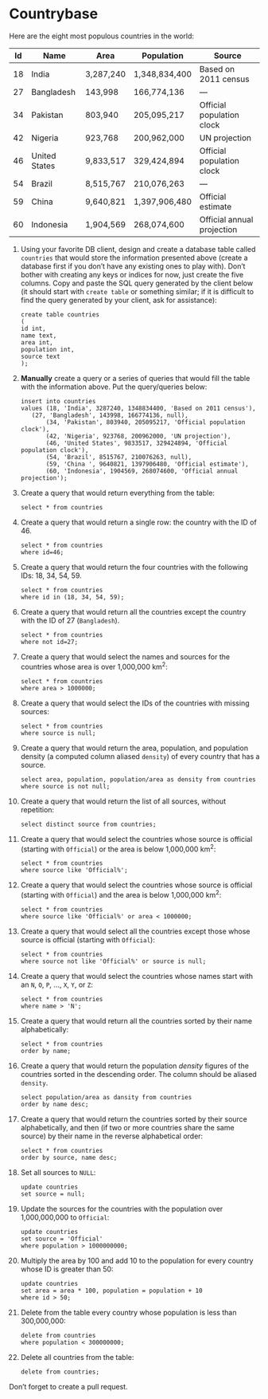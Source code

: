 # Countrybase

Here are the eight most populous countries in the world: 

| Id | Name           | Area      | Population    | Source                     |
|----|----------------|-----------|---------------|----------------------------|
| 18 |  India         | 3,287,240 | 1,348,834,400 | Based on 2011 census       |
| 27 |  Bangladesh    | 143,998   | 166,774,136   | —                          |
| 34 |  Pakistan      | 803,940   | 205,095,217   | Official population clock  |
| 42 |  Nigeria       | 923,768   | 200,962,000   | UN projection              |
| 46 |  United States | 9,833,517 | 329,424,894   | Official population clock  |
| 54 |  Brazil        | 8,515,767 | 210,076,263   | —                          |
| 59 |  China         | 9,640,821 | 1,397,906,480 | Official estimate          |
| 60 |  Indonesia     | 1,904,569 | 268,074,600   | Official annual projection |

1. Using your favorite DB client, design and create a database table called `countries` that would store the information presented above (create a database first if you don’t have any existing ones to play with). Don’t bother with creating any keys or indices for now, just create the five columns. Copy and paste the SQL query generated by the client below (it should start with `create table` or something similar; if it is difficult to find the query generated by your client, ask for assistance):

    ```postgresql
    create table countries
    (
	id int,
	name text,
	area int,
	population int,
	source text
    );
    ```

2. **Manually** create a query or a series of queries that would fill the table with the information above. Put the query/queries below:

    ```postgresql
    insert into countries
    values (18, 'India', 3287240, 1348834400, 'Based on 2011 census'),
 	   (27, 'Bangladesh', 143998, 166774136, null),
    	   (34, 'Pakistan', 803940, 205095217, 'Official population clock'),
    	   (42, 'Nigeria', 923768, 200962000, 'UN projection'),
    	   (46, 'United States', 9833517, 329424894, 'Official population clock'),
    	   (54, 'Brazil', 8515767, 210076263, null),
    	   (59, 'China ', 9640821, 1397906480, 'Official estimate'),
    	   (60, 'Indonesia', 1904569, 268074600, 'Official annual projection');
    ```

3. Create a query that would return everything from the table:

    ```postgresql
    select * from countries
    ```

4. Create a query that would return a single row: the country with the ID of 46.

    ```postgresql
    select * from countries
    where id=46;
    ```

5. Create a query that would return the four countries with the following IDs: 18, 34, 54, 59.

    ```postgresql
    select * from countries
    where id in (18, 34, 54, 59);
    ```

6. Create a query that would return all the countries except the country with the ID of 27 (`Bangladesh`).

    ```postgresql
    select * from countries
    where not id=27;
    ```

7. Create a query that would select the names and sources for the countries whose area is over 1,000,000 km<sup>2</sup>:

    ```postgresql
    select * from countries
    where area > 1000000;
    ```
    
8. Create a query that would select the IDs of the countries with missing sources:

    ```postgresql
    select * from countries
    where source is null;
    ```
    
9. Create a query that would return the area, population, and population density (a computed column aliased `density`) of every country that has a source.

    ```postgresql
    select area, population, population/area as density from countries
    where source is not null;
    ```
    
10. Create a query that would return the list of all sources, without repetition:

    ```postgresql
    select distinct source from countries;
    ```

11. Create a query that would select the countries whose source is official (starting with `Official`) or the area is below 1,000,000 km<sup>2</sup>:

    ```postgresql
    select * from countries
    where source like 'Official%';
    ```

12. Create a query that would select the countries whose source is official (starting with `Official`) and the area is below 1,000,000 km<sup>2</sup>:

    ```postgresql
    select * from countries
    where source like 'Official%' or area < 1000000;
    ```
    
13. Create a query that would select all the countries except those whose source is official (starting with `Official`):

    ```postgresql
    select * from countries
    where source not like 'Official%' or source is null;
    ```
    
14. Create a query that would select the countries whose names start with an `N`, `O`, `P`, ..., `X`, `Y`, or `Z`:

    ```postgresql
    select * from countries
    where name > 'N';
    ```
    
15. Create a query that would return all the countries sorted by their name alphabetically:

    ```postgresql
    select * from countries
    order by name;
    ```

16. Create a query that would return the population _density_ figures of the countries sorted in the descending order. The column should be aliased `density`.

    ```postgresql
    select population/area as dansity from countries
    order by name desc;
    ```

17. Create a query that would return the countries sorted by their source alphabetically, and then (if two or more countries share the same source) by their name in the reverse alphabetical order:

    ```postgresql
    select * from countries
    order by source, name desc;
    ```
    
18. Set all sources to `NULL`:

    ```postgresql
    update countries
    set source = null;
    ```
    
19. Update the sources for the countries with the population over 1,000,000,000 to `Official`:

    ```postgresql
    update countries
    set source = 'Official'
    where population > 1000000000;
    ```
    
20. Multiply the area by 100 and add 10 to the population for every country whose ID is greater than 50:

    ```postgresql
    update countries
    set area = area * 100, population = population + 10
    where id > 50;
    ```

21. Delete from the table every country whose population is less than 300,000,000:

    ```postgresql
    delete from countries
    where population < 300000000;
    ```

22. Delete all countries from the table:

    ```postgresql
    delete from countries;
    ```
    
Don’t forget to create a pull request.
